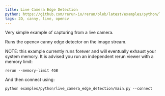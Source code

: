 ```yaml
---
title: Live Camera Edge Detection
python: https://github.com/rerun-io/rerun/blob/latest/examples/python/live_camera_edge_detection/main.py
tags: 2D, canny, live, opencv
---
```


Very simple example of capturing from a live camera.

Runs the opencv canny edge detector on the image stream.

NOTE: this example currently runs forever and will eventually exhaust your
system memory. It is advised you run an independent rerun viewer with a memory
limit:
```
rerun --memory-limit 4GB
```

And then connect using:
```
python examples/python/live_camera_edge_detection/main.py --connect
```
